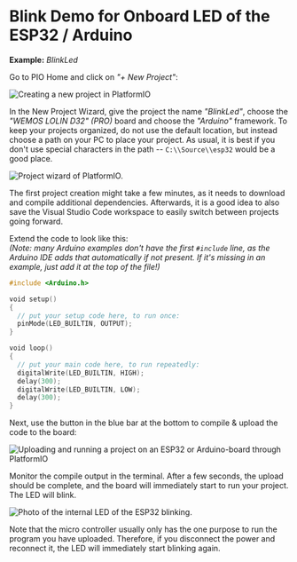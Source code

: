 # Blink Demo for Onboard LED of the ESP32 / Arduino

**Example:** *BlinkLed*

Go to PIO Home and click on *"+ New Project"*:

![Creating a new project in
PlatformIO](./media/blinkled-platformio.png)

In the New Project Wizard, give the project the name *"BlinkLed"*, choose
the *"WEMOS LOLIN D32" (PRO)* board and choose the *"Arduino"*
framework. To keep your projects organized, do not use the default
location, but instead choose a path on your PC to place your project. As
usual, it is best if you don't use special characters in the path --
`C:\\Source\\esp32` would be a good place.

![Project wizard of
PlatformIO.](./media/platformio-project-wizard.png)

The first project creation might take a few minutes, as it needs to
download and compile additional dependencies. Afterwards, it is a good
idea to also save the Visual Studio Code workspace to easily switch
between projects going forward.

Extend the code to look like this:\
*(Note: many Arduino examples don't have the first `#include` line, as the
Arduino IDE adds that automatically if not present. If it's missing in
an example, just add it at the top of the file!)*

```c++
#include <Arduino.h>

void setup()
{
  // put your setup code here, to run once:
  pinMode(LED_BUILTIN, OUTPUT);
}

void loop()
{
  // put your main code here, to run repeatedly:
  digitalWrite(LED_BUILTIN, HIGH);
  delay(300);
  digitalWrite(LED_BUILTIN, LOW);
  delay(300);
}
```

Next, use the button in the blue bar at the bottom to compile & upload
the code to the board:

![Uploading and running a project on an ESP32 or Arduino-board through
PlatformIO](./media/upload-platformio.png)

Monitor the compile output in the terminal. After a few seconds, the
upload should be complete, and the board will immediately start to run
your project. The LED will blink.

![Photo of the internal LED of the ESP32
blinking.](./media/esp32-internal-led.jpeg)

Note that the micro controller usually only has the one purpose to run
the program you have uploaded. Therefore, if you disconnect the power
and reconnect it, the LED will immediately start blinking again.
